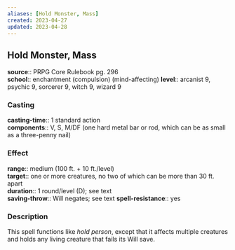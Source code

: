 ```yaml
---
aliases: [Hold Monster, Mass]
created: 2023-04-27
updated: 2023-04-28
---
```


## Hold Monster, Mass

**source**:: PRPG Core Rulebook pg. 296  
**school**:: enchantment (compulsion) (mind-affecting)
**level**:: arcanist 9, psychic 9, sorcerer 9, witch 9, wizard 9

### Casting

**casting-time**:: 1 standard action  
**components**:: V, S, M/DF (one hard metal bar or rod, which can be as small as a three-penny nail)

### Effect

**range**:: medium (100 ft. + 10 ft./level)  
**target**:: one or more creatures, no two of which can be more than 30 ft. apart  
**duration**:: 1 round/level (D); see text  
**saving-throw**:: Will negates; see text
**spell-resistance**:: yes

### Description

This spell functions like *hold person*, except that it affects multiple creatures and holds any living creature that fails its Will save.
